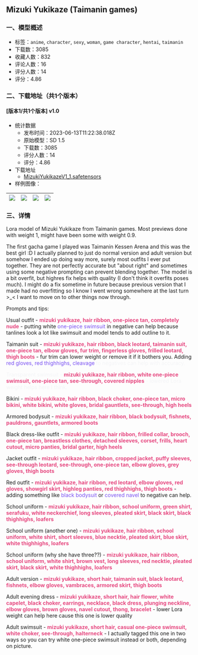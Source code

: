 ## Mizuki Yukikaze (Taimanin games)
### 一、模型概述

- 标签：`anime`, `character`, `sexy`, `woman`, `game character`, `hentai`, `taimanin`
- 下载数：3085
- 收藏人数：832
- 评论人数：16
- 评分人数：14
- 评分：4.86

### 二、下载地址（共1个版本）

#### [版本1/共1个版本] v1.0

- 统计数据
  - 发布时间：2023-06-13T11:22:38.018Z
  - 原始模型：SD 1.5
  - 下载数：3085
  - 评分人数：14
  - 评分：4.86
- 下载地址
  - [MizukiYukikazeV1_1.safetensors](https://civitai.com/api/download/models/95088)
- 样例图像：

| <img src="https://image.civitai.com/xG1nkqKTMzGDvpLrqFT7WA/4e58cddd-3d35-4e95-b5d4-3981c7d70aa0/width=450/1129394.jpeg" /> | <img src="https://image.civitai.com/xG1nkqKTMzGDvpLrqFT7WA/b019352c-c9c7-4565-9c16-501ad7588892/width=450/1129387.jpeg" /> | <img src="https://image.civitai.com/xG1nkqKTMzGDvpLrqFT7WA/f878320e-46ce-4aec-a90a-3c81ec371016/width=450/1129403.jpeg" /> | <img src="https://image.civitai.com/xG1nkqKTMzGDvpLrqFT7WA/83da38f2-c65a-4071-8d67-1c03b9f08875/width=450/1129386.jpeg" /> |
| ---- | ---- | ---- | ---- |


### 三、详情
<p>Lora model of Mizuki Yukikaze from Taimanin games. Most previews done with weight 1, might have been some with weight 0.9.</p><p>The first gacha game I played was Taimanin Kessen Arena and this was the best girl :D I actually planned to just do normal version and adult version but somehow I ended up doing way more, surely most outfits I ever put together. They are not perfectly accurate but "about right" and sometimes using some negative prompting can prevent blending together. The model is a bit overfit, but highres fix helps with quality (I don't think it overfits poses much). I might do a fix sometime in future because previous version that I made had no overfitting so I know I went wrong somewhere at the last turn &gt;_&lt; I want to move on to other things now through.</p><p>Prompts and tips:</p><p>Usual outfit - <strong><span style="color:#e64980">mizuki yukikaze, hair ribbon, one-piece tan, completely nude</span></strong> - putting white <span style="color:#7950f2">one-piece swimsuit</span> in negative can help because tanlines look a lot like swimsuit and model tends to add outline to it.</p><p>Taimanin suit - <strong><span style="color:#e64980">mizuki yukikaze, hair ribbon, black leotard, taimanin suit, one-piece tan, elbow gloves, fur trim, fingerless gloves, frilled leotard, thigh boots</span></strong> - fur trim can lower weight or remove it if it bothers you. Adding <span style="color:#7950f2">red gloves, red thighhighs, cleavage</span><span style="color:rgb(243, 244, 246)"> to negatives can help with accuracy.</span></p><p><span style="color:rgb(243, 244, 246)">Transparent swimsuit - </span><strong><span style="color:#e64980">mizuki yukikaze, hair ribbon, white one-piece swimsuit, one-piece tan, see-through, covered nipples</span></strong><span style="color:rgb(243, 244, 246)"> - lowered Lora weight helps here I think.</span></p><p>Bikini - <strong><span style="color:#e64980">mizuki yukikaze, hair ribbon, black choker, one-piece tan, micro bikini, white bikini, white gloves, bridal gauntlets, see-through, high heels</span></strong></p><p>Armored bodysuit - <strong><span style="color:#e64980">mizuki yukikaze, hair ribbon, black bodysuit, fishnets, pauldrons, gauntlets, armored boots</span></strong></p><p>Black dress-like outfit - <strong><span style="color:#e64980">mizuki yukikaze, hair ribbon, frilled collar, brooch, one-piece tan, breastless clothes, detached sleeves, corset, frills, heart cutout, micro panties, bridal garter, high heels</span></strong></p><p>Jacket outfit - <strong><span style="color:#e64980">mizuki yukikaze, hair ribbon, cropped jacket, puffy sleeves, see-through leotard, see-through, one-piece tan, elbow gloves, grey gloves, thigh boots</span></strong></p><p>Red outfit - <strong><span style="color:#e64980">mizuki yukikaze, hair ribbon, red leotard, elbow gloves, red gloves, showgirl skirt, highleg panties, red thighhighs, thigh boots</span></strong> - adding something like <span style="color:#7950f2">black bodysuit</span> or <span style="color:#7950f2">covered navel</span> to negative can help.</p><p>School uniform - <strong><span style="color:#e64980">mizuki yukikaze, hair ribbon, school uniform, green shirt, serafuku, white neckerchief, long sleeves, pleated skirt, black skirt, black thighhighs, loafers</span></strong></p><p>School uniform (another one) - <strong><span style="color:#e64980">mizuki yukikaze, hair ribbon, school uniform, white shirt, short sleeves, blue necktie, pleated skirt, blue skirt, white thighhighs, loafers</span></strong></p><p>School uniform (why she have three??) - <strong><span style="color:#e64980">mizuki yukikaze, hair ribbon, school uniform, white shirt, brown vest, long sleeves, red necktie, pleated skirt, black skirt, white thighhighs, loafers</span></strong></p><p>Adult version - <strong><span style="color:#e64980">mizuki yukikaze, short hair, taimanin suit, black leotard, fishnets, elbow gloves, vambraces, armored skirt, thigh boots</span></strong></p><p>Adult evening dress - <strong><span style="color:#e64980">mizuki yukikaze, short hair, hair flower, white capelet, black choker, earrings, necklace, black dress, plunging neckline, elbow gloves, brown gloves, navel cutout, thong, bracelet</span></strong> - lower Lora weight can help here cause this one is lower quality</p><p>Adult swimsuit - <strong><span style="color:#e64980">mizuki yukikaze, short hair, casual one-piece swimsuit, white choker, see-through, halterneck</span></strong> - I actually tagged this one in two ways so you can try white one-piece swimsuit instead or both, depending on picture.</p>